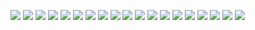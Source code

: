 ![](./Screenshot%202022-03-08%20193129.jpg)
![](./Screenshot%202022-03-08%20193153.jpg)
![](./Screenshot%202022-03-08%20193211.jpg)
![](./Screenshot%202022-03-08%20193231.jpg)
![](./Screenshot%202022-03-08%20193250.jpg)
![](./Screenshot%202022-03-08%20193328.jpg)
![](./Screenshot%202022-03-08%20193343.jpg)
![](./Screenshot%202022-03-08%20193358.jpg)
![](./Screenshot%202022-03-08%20193441.jpg)
![](./Screenshot%202022-03-08%20193502.jpg)
![](./Screenshot%202022-03-08%20193525.jpg)
![](./Screenshot%202022-03-08%20193540.jpg)
![](./Screenshot%202022-03-08%20193559.jpg)
![](./Screenshot%202022-03-08%20193621.jpg)
![](./Screenshot%202022-03-08%20193641.jpg)
![](./Screenshot%202022-03-08%20193659.jpg)
![](./Screenshot%202022-03-08%20193720.jpg)
![](./Screenshot%202022-03-08%20193745.jpg)
![](./Screenshot%202022-03-08%20193803.jpg)
